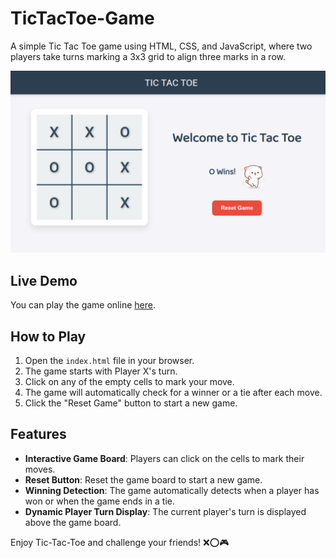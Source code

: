 # TicTacToe-Game

A simple Tic Tac Toe game using HTML, CSS, and JavaScript, where two players take turns marking a 3x3 grid to align three marks in a row.

![Tic Tac Toe UI](https://github.com/soumadip-dev/Games-JS/blob/main/TicTacToe_Game/assets/SS_TicTacToe-Game.png)

## Live Demo

You can play the game online [here](#).

## How to Play

1. Open the `index.html` file in your browser.
2. The game starts with Player X's turn.
3. Click on any of the empty cells to mark your move.
4. The game will automatically check for a winner or a tie after each move.
5. Click the "Reset Game" button to start a new game.

## Features

- **Interactive Game Board**: Players can click on the cells to mark their moves.
- **Reset Button**: Reset the game board to start a new game.
- **Winning Detection**: The game automatically detects when a player has won or when the game ends in a tie.
- **Dynamic Player Turn Display**: The current player's turn is displayed above the game board.

Enjoy Tic-Tac-Toe and challenge your friends! ❌⭕🎮
